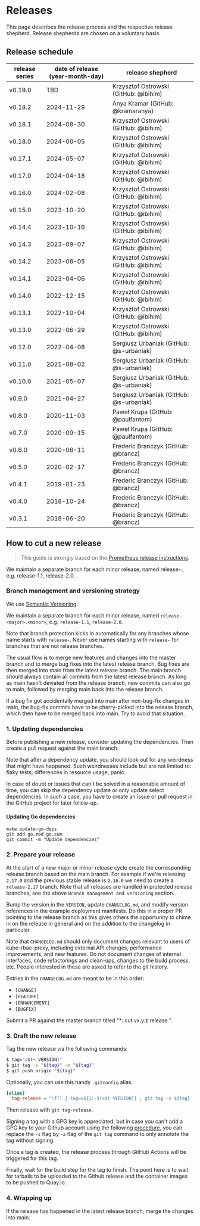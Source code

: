 # Releases

This page describes the release process and the respective release shepherd.
Release shepherds are chosen on a voluntary basis.

## Release schedule

| release series | date of release (year-month-day) | release shepherd                        |
|----------------|----------------------------------|-----------------------------------------|
| v0.19.0        | TBD                              | Krzysztof Ostrowski (GitHub: @ibihim)   |
| v0.18.2        | 2024-11-29                       | Anya Kramar (GitHub: @kramaranya)       |
| v0.18.1        | 2024-08-30                       | Krzysztof Ostrowski (GitHub: @ibihim)   |
| v0.18.0        | 2024-06-05                       | Krzysztof Ostrowski (GitHub: @ibihim)   |
| v0.17.1        | 2024-05-07                       | Krzysztof Ostrowski (GitHub: @ibihim)   |
| v0.17.0        | 2024-04-18                       | Krzysztof Ostrowski (GitHub: @ibihim)   |
| v0.16.0        | 2024-02-08                       | Krzysztof Ostrowski (GitHub: @ibihim)   |
| v0.15.0        | 2023-10-20                       | Krzysztof Ostrowski (GitHub: @ibihim)   |
| v0.14.4        | 2023-10-16                       | Krzysztof Ostrowski (GitHub: @ibihim)   |
| v0.14.3        | 2023-09-07                       | Krzysztof Ostrowski (GitHub: @ibihim)   |
| v0.14.2        | 2023-06-05                       | Krzysztof Ostrowski (GitHub: @ibihim)   |
| v0.14.1        | 2023-04-06                       | Krzysztof Ostrowski (GitHub: @ibihim)   |
| v0.14.0        | 2022-12-15                       | Krzysztof Ostrowski (GitHub: @ibihim)   |
| v0.13.1        | 2022-10-04                       | Krzysztof Ostrowski (GitHub: @ibihim)   |
| v0.13.0        | 2022-06-29                       | Krzysztof Ostrowski (GitHub: @ibihim)   |
| v0.12.0        | 2022-04-08                       | Sergiusz Urbaniak (GitHub: @s-urbaniak) |
| v0.11.0        | 2021-08-02                       | Sergiusz Urbaniak (GitHub: @s-urbaniak) |
| v0.10.0        | 2021-05-07                       | Sergiusz Urbaniak (GitHub: @s-urbaniak) |
| v0.9.0         | 2021-04-27                       | Sergiusz Urbaniak (GitHub: @s-urbaniak) |
| v0.8.0         | 2020-11-03                       | Paweł Krupa (GitHub: @paulfantom)       |
| v0.7.0         | 2020-09-15                       | Paweł Krupa (GitHub: @paulfantom)       |
| v0.6.0         | 2020-06-11                       | Frederic Branczyk (GitHub: @brancz)     |
| v0.5.0         | 2020-02-17                       | Frederic Branczyk (GitHub: @brancz)     |
| v0.4.1         | 2019-01-23                       | Frederic Branczyk (GitHub: @brancz)     |
| v0.4.0         | 2018-10-24                       | Frederic Branczyk (GitHub: @brancz)     |
| v0.3.1         | 2018-06-20                       | Frederic Branczyk (GitHub: @brancz)     |

## How to cut a new release

> This guide is strongly based on the [Prometheus release instructions](https://github.com/prometheus/prometheus/blob/main/RELEASE.md).

We maintain a separate branch for each minor release, named release-<major>.<minor>, e.g. release-1.1, release-2.0.

### Branch management and versioning strategy

We use [Semantic Versioning](https://semver.org/).

We maintain a separate branch for each minor release, named `release-<major>.<minor>`, e.g. `release-1.1`, `release-2.0`.

Note that branch protection kicks in automatically for any branches whose name starts with `release-`. Never use names starting with `release-` for branches that are not release branches.

The usual flow is to merge new features and changes into the master branch and
to merge bug fixes into the latest release branch. Bug fixes are then merged
into main from the latest release branch. The main branch should always contain
all commits from the latest release branch. As long as main hasn't deviated from
the release branch, new commits can also go to main, followed by merging main
back into the release branch.

If a bug fix got accidentally merged into main after non-bug-fix changes in
main, the bug-fix commits have to be cherry-picked into the release branch,
which then have to be merged back into main. Try to avoid that situation.

### 1. Updating dependencies

Before publishing a new release, consider updating the dependencies. Then create
a pull request against the main branch.

Note that after a dependency update, you should look out for any weirdness that
might have happened. Such weirdnesses include but are not limited to: flaky
tests, differences in resource usage, panic.

In case of doubt or issues that can't be solved in a reasonable amount of time,
you can skip the dependency update or only update select dependencies. In such a
case, you have to create an issue or pull request in the GitHub project for
later follow-up.

#### Updating Go dependencies

```
make update-go-deps
git add go.mod go.sum
git commit -m "Update dependencies"
```

### 2. Prepare your release

At the start of a new major or minor release cycle create the corresponding
release branch based on the main branch. For example if we're releasing `2.17.0`
and the previous stable release is `2.16.0` we need to create a `release-2.17`
branch. Note that all releases are handled in protected release branches, see
the above `Branch management and versioning` section.

Bump the version in the `VERSION`, update `CHANGELOG.md`, and modify version references in the example deployment manifests.
Do this in a proper PR pointing to the release branch as this gives others the opportunity to
chime in on the release in general and on the addition to the changelog in
particular.

Note that `CHANGELOG.md` should only document changes relevant to users of
kube-rbac-proxy, including external API changes, performance improvements, and
new features. Do not document changes of internal interfaces, code refactorings
and clean-ups, changes to the build process, etc. People interested in these are
asked to refer to the git history.

Entries in the `CHANGELOG.md` are meant to be in this order:

* `[CHANGE]`
* `[FEATURE]`
* `[ENHANCEMENT]`
* `[BUGFIX]`

Submit a PR against the master branch titled "*: cut vx.y.z release ".

### 3. Draft the new release

Tag the new release via the following commands:

```bash
$ tag="v$(< VERSION)"
$ git tag -s "${tag}" -m "${tag}"
$ git push origin "${tag}"
```

Optionally, you can use this handy `.gitconfig` alias.

```ini
[alias]
  tag-release = "!f() { tag=v${1:-$(cat VERSION)} ; git tag -s ${tag} -m ${tag} && git push origin ${tag}; }; f"
```

Then release with `git tag-release`.

Signing a tag with a GPG key is appreciated, but in case you can't add a GPG key
to your Github account using the following
[procedure](https://help.github.com/articles/generating-a-gpg-key/), you can
replace the `-s` flag by `-a` flag of the `git tag` command to only annotate the
tag without signing.

Once a tag is created, the release process through GitHub Actions will be
triggered for this tag.

Finally, wait for the build step for the tag to finish. The point here is to
wait for tarballs to be uploaded to the Github release and the container images
to be pushed to Quay.io.

### 4. Wrapping up

If the release has happened in the latest release branch, merge the changes into
main.
